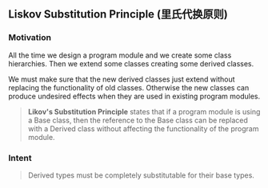 ## Liskov Substitution Principle (里氏代换原则)

### Motivation

All the time we design a program module and we create some class hierarchies. Then we extend some classes creating some derived classes.

We must make sure that the new derived classes just extend without replacing the functionality of old classes. Otherwise the new classes can produce undesired effects when they are used in existing program modules.

> **Likov's Substitution Principle** states that if a program module is using a Base class, then the reference to the Base class can be replaced with a Derived class without affecting the functionality of the program module.

### Intent

> Derived types must be completely substitutable for their base types.

